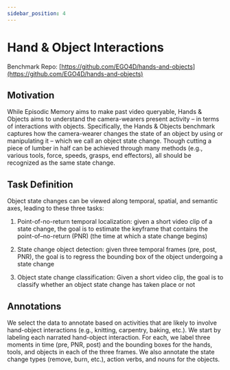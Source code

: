 ```yaml
---
sidebar_position: 4
---
```


# Hand & Object Interactions

Benchmark Repo: [https://github.com/EGO4D/hands-and-objects](https://github.com/EGO4D/hands-and-objects)

## Motivation

While Episodic Memory aims to make past video queryable, Hands & Objects aims to understand the camera-wearers present activity – in terms of interactions with objects. Specifically, the Hands & Objects benchmark captures how the camera-wearer changes the state of an object by using or manipulating it – which we call an object state change. Though cutting a piece of lumber in half can be achieved through many methods (e.g., various tools, force, speeds, grasps, end effectors), all should be recognized as the same state change.

## Task Definition

Object state changes can be viewed along temporal, spatial, and semantic axes, leading to these three tasks: 

1. Point-of-no-return temporal localization: given a short video clip of a state change, the goal is to estimate the keyframe that contains the point-of–no-return (PNR) (the time at which a state change begins)

2. State change object detection: given three temporal frames (pre, post, PNR), the goal is to regress the bounding box of the object undergoing a state change 

3. Object state change classification: Given a short video clip, the goal is to classify whether an object state change has taken place or not 

## Annotations

We select the data to annotate based on activities that are likely to involve hand-object interactions (e.g., knitting, carpentry, baking, etc.). We start by labeling each narrated hand-object interaction. For each, we label three moments in time (pre, PNR, post) and the bounding boxes for the hands, tools, and objects in each of the three frames. We also annotate the state change types (remove, burn, etc.), action verbs, and nouns for the objects.




